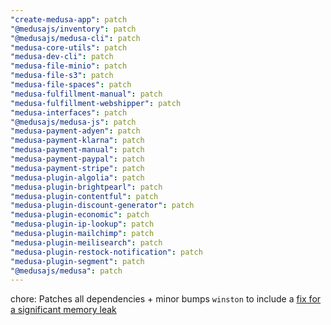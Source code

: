 ```yaml
---
"create-medusa-app": patch
"@medusajs/inventory": patch
"@medusajs/medusa-cli": patch
"medusa-core-utils": patch
"medusa-dev-cli": patch
"medusa-file-minio": patch
"medusa-file-s3": patch
"medusa-file-spaces": patch
"medusa-fulfillment-manual": patch
"medusa-fulfillment-webshipper": patch
"medusa-interfaces": patch
"@medusajs/medusa-js": patch
"medusa-payment-adyen": patch
"medusa-payment-klarna": patch
"medusa-payment-manual": patch
"medusa-payment-paypal": patch
"medusa-payment-stripe": patch
"medusa-plugin-algolia": patch
"medusa-plugin-brightpearl": patch
"medusa-plugin-contentful": patch
"medusa-plugin-discount-generator": patch
"medusa-plugin-economic": patch
"medusa-plugin-ip-lookup": patch
"medusa-plugin-mailchimp": patch
"medusa-plugin-meilisearch": patch
"medusa-plugin-restock-notification": patch
"medusa-plugin-segment": patch
"@medusajs/medusa": patch
---
```


chore: Patches all dependencies + minor bumps `winston` to include a [fix for a significant memory leak](https://github.com/winstonjs/winston/pull/2057)
